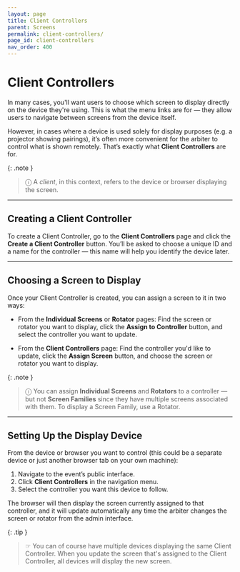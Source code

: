 ```yaml
---
layout: page
title: Client Controllers
parent: Screens
permalink: client-controllers/
page_id: client-controllers
nav_order: 400
---
```


# Client Controllers

In many cases, you'll want users to choose which screen to display directly on the device they're using.
This is what the menu links are for — they allow users to navigate between screens from the device itself.

However, in cases where a device is used solely for display purposes (e.g. a projector showing pairings), it’s often more convenient for the arbiter to control what is shown remotely.
That’s exactly what **Client Controllers** are for.

{: .note }
> ⓘ A _client_, in this context, refers to the device or browser displaying the screen.

---

## Creating a Client Controller

To create a Client Controller, go to the **Client Controllers** page and click the **Create a Client Controller** button.
You’ll be asked to choose a unique ID and a name for the controller — this name will help you identify the device later.

---

## Choosing a Screen to Display

Once your Client Controller is created, you can assign a screen to it in two ways:

- From the **Individual Screens** or **Rotator** pages:
  Find the screen or rotator you want to display, click the **Assign to Controller** button, and select the controller you want to update.

- From the **Client Controllers** page:
  Find the controller you'd like to update, click the **Assign Screen** button, and choose the screen or rotator you want to display.

{: .note }
> ⓘ You can assign **Individual Screens** and **Rotators** to a controller — but not **Screen Families** since they have multiple screens associated with them.
> To display a Screen Family, use a Rotator.

---

## Setting Up the Display Device

From the device or browser you want to control (this could be a separate device or just another browser tab on your own machine):

1. Navigate to the event’s public interface.
2. Click **Client Controllers** in the navigation menu.
3. Select the controller you want this device to follow.

The browser will then display the screen currently assigned to that controller, and it will update automatically any time the arbiter changes the screen or rotator from the admin interface.

{: .tip }
> ☞ You can of course have multiple devices displaying the same Client Controller.  When you update the screen that's assigned to the Client Controller, all devices will display the new screen.
